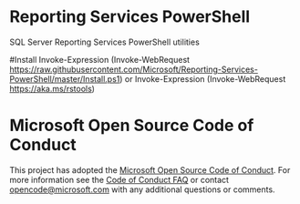 # Reporting Services PowerShell
SQL Server Reporting Services PowerShell utilities 

#Install
Invoke-Expression (Invoke-WebRequest https://raw.githubusercontent.com/Microsoft/Reporting-Services-PowerShell/master/Install.ps1)
or 
Invoke-Expression (Invoke-WebRequest https://aka.ms/rstools)

# Microsoft Open Source Code of Conduct
This project has adopted the [Microsoft Open Source Code of
Conduct](https://opensource.microsoft.com/codeofconduct/).
For more information see the [Code of Conduct
FAQ](https://opensource.microsoft.com/codeofconduct/faq/) or
contact [opencode@microsoft.com](mailto:opencode@microsoft.com)
with any additional questions or comments.
